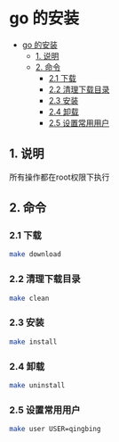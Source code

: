 # go 的安装

- [go 的安装](#go-的安装)
  - [1. 说明](#1-说明)
  - [2. 命令](#2-命令)
    - [2.1 下载](#21-下载)
    - [2.2 清理下载目录](#22-清理下载目录)
    - [2.3 安装](#23-安装)
    - [2.4 卸载](#24-卸载)
    - [2.5 设置常用用户](#25-设置常用用户)

## 1. 说明

所有操作都在root权限下执行

## 2. 命令

### 2.1 下载

```bash
make download
```

### 2.2 清理下载目录

```bash
make clean
```

### 2.3 安装

```bash
make install
```

### 2.4 卸载

```bash
make uninstall
```

### 2.5 设置常用用户

```bash
make user USER=qingbing
```
